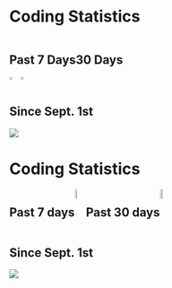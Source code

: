 <h1>Coding Statistics</h1>

<div style="display:flex;"><h2>Past 7 Days</h2><h2> 30 Days</h2></div>
<div style="display:flex;">
  <a href="https://wakatime.com"><img src="https://wakatime.com/share/@canyonfsmith/49d1f8e9-ae3c-4947-8635-ab9dafaaca7e.png" style="width:49%;" /></a>
  <a href="https://wakatime.com"><img src="https://wakatime.com/share/@canyonfsmith/4f9fd1d4-18bd-4368-bbfb-b77776ce1107.png" style="width:49%;" /></a>
</div>

<h2>Since Sept. 1st</h2>
<a href="https://wakatime.com/@846109a2-0706-4c97-a610-1e90872121d0"><img src="https://wakatime.com/badge/user/846109a2-0706-4c97-a610-1e90872121d0.svg"></a>


<h1>Coding Statistics</h1>

<div style="display:flex;">
<h2>Past 7 days</h2>
  <a href="https://wakatime.com"><img src="https://wakatime.com/share/@canyonfsmith/49d1f8e9-ae3c-4947-8635-ab9dafaaca7e.png" style="width:49%;" /></a>
<h2>Past 30 days</h2>
  <a href="https://wakatime.com"><img src="https://wakatime.com/share/@canyonfsmith/4f9fd1d4-18bd-4368-bbfb-b77776ce1107.png" style="width:49%;" /></a>
</div>

<h2>Since Sept. 1st</h2>
<a href="https://wakatime.com/@846109a2-0706-4c97-a610-1e90872121d0"><img src="https://wakatime.com/badge/user/846109a2-0706-4c97-a610-1e90872121d0.svg"></a>
